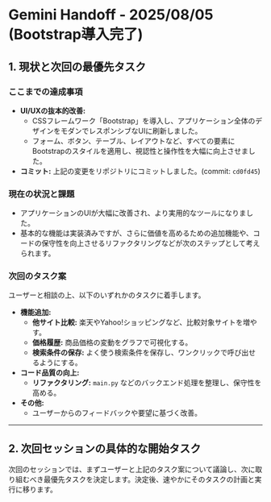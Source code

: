 # Gemini Handoff - 2025/08/05 (Bootstrap導入完了)

## 1. 現状と次回の最優先タスク

### ここまでの達成事項
*   **UI/UXの抜本的改善:**
    *   CSSフレームワーク「Bootstrap」を導入し、アプリケーション全体のデザインをモダンでレスポンシブなUIに刷新しました。
    *   フォーム、ボタン、テーブル、レイアウトなど、すべての要素にBootstrapのスタイルを適用し、視認性と操作性を大幅に向上させました。
*   **コミット:** 上記の変更をリポジトリにコミットしました。(commit: `cd0fd45`)

### 現在の状況と課題
*   アプリケーションのUIが大幅に改善され、より実用的なツールになりました。
*   基本的な機能は実装済みですが、さらに価値を高めるための追加機能や、コードの保守性を向上させるリファクタリングなどが次のステップとして考えられます。

### 次回のタスク案
ユーザーと相談の上、以下のいずれかのタスクに着手します。

*   **機能追加:**
    *   **他サイト比較:** 楽天やYahoo!ショッピングなど、比較対象サイトを増やす。
    *   **価格履歴:** 商品価格の変動をグラフで可視化する。
    *   **検索条件の保存:** よく使う検索条件を保存し、ワンクリックで呼び出せるようにする。
*   **コード品質の向上:**
    *   **リファクタリング:** `main.py` などのバックエンド処理を整理し、保守性を高める。
*   **その他:**
    *   ユーザーからのフィードバックや要望に基づく改善。

---

## 2. 次回セッションの具体的な開始タスク

次回のセッションでは、まずユーザーと上記のタスク案について議論し、次に取り組むべき最優先タスクを決定します。決定後、速やかにそのタスクの計画と実行に移ります。
